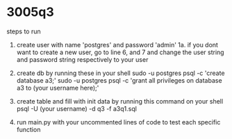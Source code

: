 # 3005q3

steps to run

1. create user with name 'postgres' and password 'admin'
   1a. if you dont want to create a new user, go to line 6, and 7 and change the user string and password string respectively to your user

2. create db by running these in your shell
   sudo -u postgres psql -c 'create database a3;'
   sudo -u postgres psql -c 'grant all privileges on database a3 to (your username here);'

3. create table and fill with init data by running this command on your shell
   psql -U (your username) -d q3 -f a3q1.sql
4. run main.py with your uncommented lines of code to test each specific function
